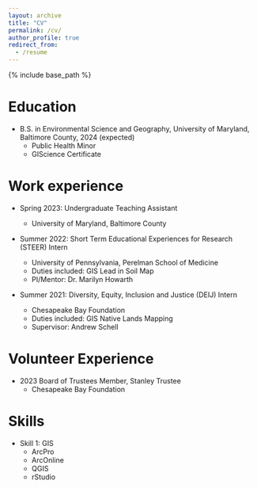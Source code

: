 ```yaml
---
layout: archive
title: "CV"
permalink: /cv/
author_profile: true
redirect_from:
  - /resume
---
```


{% include base_path %}

Education
======
* B.S. in Environmental Science and Geography, University of Maryland, Baltimore County, 2024 (expected)
  * Public Health Minor
  * GIScience Certificate


Work experience
======
* Spring 2023: Undergraduate Teaching Assistant
  * University of Maryland, Baltimore County
 
* Summer 2022: Short Term Educational Experiences for Research (STEER) Intern
  * University of Pennsylvania, Perelman School of Medicine
  * Duties included: GIS Lead in Soil Map
  * PI/Mentor: Dr. Marilyn Howarth

* Summer 2021: Diversity, Equity, Inclusion and Justice (DEIJ) Intern
  * Chesapeake Bay Foundation
  * Duties included: GIS Native Lands Mapping
  * Supervisor: Andrew Schell

Volunteer Experience
======
* 2023 Board of Trustees Member, Stanley Trustee
  * Chesapeake Bay Foundation
 
Skills
======
* Skill 1: GIS
  * ArcPro
  * ArcOnline
  * QGIS
  * rStudio

